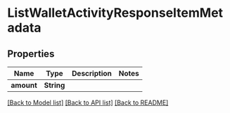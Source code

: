 # ListWalletActivityResponseItemMetadata

## Properties
Name | Type | Description | Notes
------------ | ------------- | ------------- | -------------
**amount** | **String** |  | 

[[Back to Model list]](../README.md#documentation-for-models) [[Back to API list]](../README.md#documentation-for-api-endpoints) [[Back to README]](../README.md)


